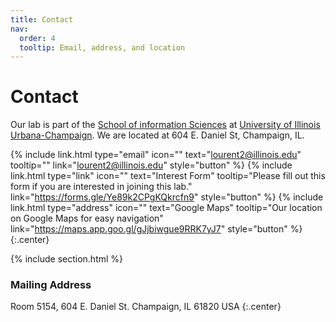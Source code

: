 ```yaml
---
title: Contact
nav:
  order: 4
  tooltip: Email, address, and location
---
```


# <i class="fas fa-envelope"></i>Contact

Our lab is part of the [School of information Sciences](https://ischool.illinois.edu/) at [University of Illinois Urbana-Champaign](https://illinois.edu/). We are located at 604 E. Daniel St, Champaign, IL.

{%
  include link.html
  type="email"
  icon=""
  text="lourent2@illinois.edu"
  tooltip=""
  link="lourent2@illinois.edu"
  style="button"
%}
{%
  include link.html
  type="link"
  icon=""
  text="Interest Form"
  tooltip="Please fill out this form if you are interested in joining this lab."
  link="https://forms.gle/Ye89k2CPgKQkrcfn9"
  style="button"
%}
{%
  include link.html
  type="address"
  icon=""
  text="Google Maps"
  tooltip="Our location on Google Maps for easy navigation"
  link="https://maps.app.goo.gl/gJjbiwgue9RRK7yJ7"
  style="button"
%}
{:.center}

{% include section.html %}

### <i class="fas fa-mail-bulk"></i>Mailing Address

Room 5154, 604 E. Daniel St.
Champaign, IL 61820
USA
{:.center}


